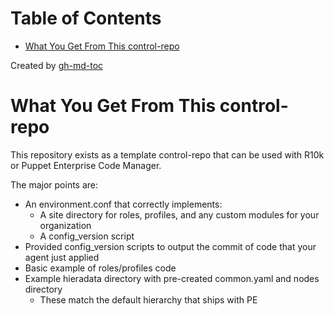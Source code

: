 Table of Contents
=================

  * [What You Get From This control\-repo](#what-you-get-from-this-control-repo)
  
Created by [gh-md-toc](https://github.com/ekalinin/github-markdown-toc.go)

# What You Get From This control-repo

This repository exists as a template control-repo that can be used with R10k or Puppet Enterprise Code Manager.

The major points are:
 - An environment.conf that correctly implements:
   - A site directory for roles, profiles, and any custom modules for your organization
   - A config_version script
 - Provided config_version scripts to output the commit of code that your agent just applied
 - Basic example of roles/profiles code
 - Example hieradata directory with pre-created common.yaml and nodes directory
   - These match the default hierarchy that ships with PE
